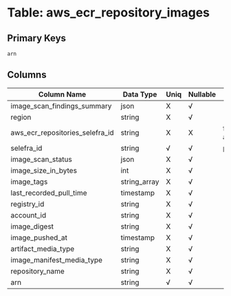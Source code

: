 # Table: aws_ecr_repository_images

## Primary Keys 

```
arn
```


## Columns 

|  Column Name   |  Data Type  | Uniq | Nullable | Description | 
|  ----  | ----  | ----  | ----  | ---- | 
| image_scan_findings_summary | json | X | √ |  | 
| region | string | X | √ |  | 
| aws_ecr_repositories_selefra_id | string | X | X | fk to aws_ecr_repositories.selefra_id | 
| selefra_id | string | √ | √ | primary keys value md5 | 
| image_scan_status | json | X | √ |  | 
| image_size_in_bytes | int | X | √ |  | 
| image_tags | string_array | X | √ |  | 
| last_recorded_pull_time | timestamp | X | √ |  | 
| registry_id | string | X | √ |  | 
| account_id | string | X | √ |  | 
| image_digest | string | X | √ |  | 
| image_pushed_at | timestamp | X | √ |  | 
| artifact_media_type | string | X | √ |  | 
| image_manifest_media_type | string | X | √ |  | 
| repository_name | string | X | √ |  | 
| arn | string | √ | √ |  | 


